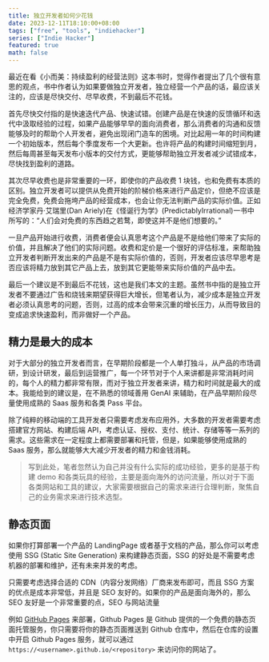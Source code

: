 ```yaml
---
title: 独立开发者如何少花钱
date: 2023-12-11T18:10:00+08:00
tags: ["free", "tools", "indiehacker"]
series: ["Indie Hacker"]
featured: true
math: false
---
```


最近在看《小而美：持续盈利的经营法则》这本书时，觉得作者提出了几个很有意思的观点，书中作者认为如果要做独立开发者，独立经营一个产品的话，最应该关注的，应该是尽快交付、尽早收费，不到最后不花钱。

首先尽快交付指的是快速迭代产品、快速试错。创建产品是在快速的反馈循环和迭代中汲取经验的过程，如果产品能够早早的面向消费者，那么消费者的沟通和反馈能够及时的帮助个人开发者，避免出现闭门造车的困境。对比起用一年的时间构建一个初始版本，然后每个季度发布一个大更新。也许将产品的构建时间缩短到月，然后每周甚至每天发布小版本的交付方式，更能够帮助独立开发者减少试错成本，尽快找到盈利的道路。

其次尽早收费也是非常重要的一环，即使你的产品收费 1 块钱，也和免费有本质的区别。独立开发者可以提供从免费开始的阶梯价格来进行产品定价，但绝不应该是完全免费，免费会拖垮产品的经营成本，也会让你无法判断产品的实际价值。正如经济学家丹·艾瑞里(Dan Ariely)在《怪诞行为学》(PredictablyIrrational)一书中所写的：“人们会对免费的东西趋之若鹜，即使这并不是他们想要的。”

一旦产品开始进行收费，消费者便会认真思考这个产品是不是给他们带来了实际的价值，并且解决了他们的实际问题。收费和定价是一个很好的评估标准，来帮助独立开发者判断开发出来的产品是不是有实际价值的，否则，开发者应该尽早思考是否应该将精力放到其它产品上去，放到其它更能带来实际价值的产品中去。

最后一个建议是不到最后不花钱，这也是我们本文的主题。虽然书中指的是独立开发者不要通过广告和烧钱来期望获得巨大增长，但笔者认为，减少成本是独立开发者必须认真思考的问题，否则，过高的成本会带来沉重的增长压力，从而导致目的变成追求快速盈利，而非做好一个产品。

## 精力是最大的成本

对于大部分的独立开发者而言，在早期阶段都是一个人单打独斗，从产品的市场调研，到设计研发，最后到运营推广，每一个环节对于个人来讲都是非常消耗时间的，每个人的精力都非常有限，而对于独立开发者来讲，精力和时间就是最大的成本。我能给到的建议是，在不熟悉的领域善用 GenAI 来辅助，在产品早期阶段尽量使用成熟的 Saas 服务和各类 Pass 平台。

除了纯粹的移动端的工具开发者只需要考虑发布应用外，大多数的开发者需要考虑搭建官方网站、构建后端 API，考虑认证、授权、支付、统计、存储等等一系列的需求。这些需求在一定程度上都需要部署和托管，但是，如果能够使用成熟的 Saas 服务，那么就能够大大减少开发者的精力和金钱消耗。

>  写到此处，笔者忽然认为自己并没有什么实际的成功经验，更多的是基于构建 demo 和各类玩具的经验，主要是面向海外的访问流量，所以对于下面各类网站和工具的建议，大家需要根据自己的需求来进行合理判断，聚焦自己的业务需求来进行技术选型。

## 静态页面

如果你打算部署一个产品的 LandingPage 或者基于文档的产品，那么你可以考虑使用 SSG (Static Site Generation) 来构建静态页面，SSG 的好处是不需要考虑机器的部署和维护，还有未来并发的考虑。

只需要考虑选择合适的 CDN（内容分发网络）厂商来发布即可，而且 SSG 方案的优点是成本非常低，并且是 SEO 友好的。如果你的产品是面向海外的，那么 SEO 友好是一个非常重要的点，SEO 与网站流量

例如 [GitHub Pages](https://pages.github.com/) 来部署，Github Pages 是 Github 提供的一个免费的静态页面托管服务，你只需要将你的静态页面推送到 Github 仓库中，然后在仓库的设置中开启 Github Pages 服务，就可以通过 `https://<username>.github.io/<repository>` 来访问你的网站了。

